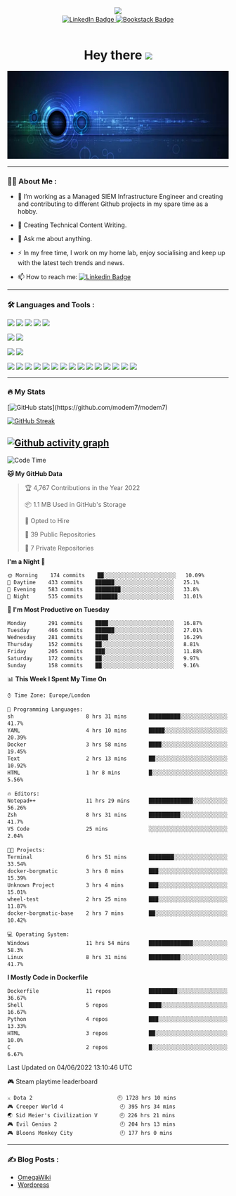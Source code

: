 <div id="header" align="center">
  <img src="https://media.giphy.com/media/f3iwJFOVOwuy7K6FFw/giphy.gif" width="300"/>
<div id="badges">
  <a href="https://www.linkedin.com/in/alexlaneit/">
    <img src="https://img.shields.io/badge/LinkedIn-blue?style=for-the-badge&logo=linkedin&logoColor=white" alt="LinkedIn Badge"/>
  </a>
  <a href="https://omegawiki.modem7.com">
  <img src="https://img.shields.io/badge/Bookstack-blue?style=for-the-badge&logo=BookStack&logoColor=white" alt="Bookstack Badge"/>
  </a>
</div>
  <img src="https://komarev.com/ghpvc/?username=modem7&style=flat-square&color=blue" alt=""/>
<h1>
  Hey there
  <img src="https://media.giphy.com/media/hvRJCLFzcasrR4ia7z/giphy.gif" width="30px"/>
</h1>
</div>

<div align="center">
  <img src="https://github.com/modem7/MiscAssets/blob/master/images/ezgif-6-79e26c05da.jpg" width="800" height="200"/>
</div>

---

### :man_technologist: About Me :
- :telescope: I’m working as a Managed SIEM Infrastructure Engineer and creating and contributing to different Github projects in my spare time as a hobby.

- :seedling: Creating Technical Content Writing.

- 💬 Ask me about anything.

- :zap: In my free time, I work on my home lab, enjoy socialising and keep up with the latest tech trends and news.

- :mailbox: How to reach me: [![Linkedin Badge](https://img.shields.io/badge/-AlexLaneIT-blue?style=flat&logo=Linkedin&logoColor=white)](https://www.linkedin.com/in/alexlaneit/)

---

### :hammer_and_wrench: Languages and Tools :
![](https://img.shields.io/badge/OS-Centos-informational?style=flat&logo=centos&logoColor=white&color=981e32)
![](https://img.shields.io/badge/OS-Debian-informational?style=flat&logo=debian&logoColor=white&color=981e32)
![](https://img.shields.io/badge/OS-RHEL-informational?style=flat&logo=red-hat&logoColor=white&color=981e32)
![](https://img.shields.io/badge/OS-Ubuntu-informational?style=flat&logo=ubuntu&logoColor=white&color=981e32)
![](https://img.shields.io/badge/OS-Windows-informational?style=flat&logo=windows&logoColor=white&color=981e32)

![](https://img.shields.io/badge/Editor-Notepad++-informational?style=flat&logo=notepadplusplus&logoColor=white&color=981e32)
![](https://img.shields.io/badge/Editor-Visual_Studio_Code-informational?style=flat&logo=visual-studio-code&logoColor=white&color=981e32)


![](https://img.shields.io/badge/Shell-Bash-informational?style=flat&logo=gnu-bash&logoColor=white&color=981e32)
![](https://img.shields.io/badge/Shell-ZSH-informational?style=flat&logo=gnu-bash&logoColor=white&color=981e32)

![](https://img.shields.io/badge/Tools-3CX-informational?style=flat&logoColor=white&color=981e32)
![](https://img.shields.io/badge/Tools-Ansible-informational?style=flat&logo=ansible&logoColor=white&color=981e32)
![](https://img.shields.io/badge/Tools-Arduino-informational?style=flat&logo=arduino&logoColor=white&color=981e32)
![](https://img.shields.io/badge/Tools-Borg-informational?style=flat&logoColor=white&color=981e32)
![](https://img.shields.io/badge/Tools-Docker-informational?style=flat&logo=docker&logoColor=white&color=981e32)
![](https://img.shields.io/badge/Tools-Drone_CI-informational?style=flat&logo=drone&logoColor=white&color=981e32)
![](https://img.shields.io/badge/Tools-Git-informational?style=flat&logo=git&logoColor=white&color=981e32)
![](https://img.shields.io/badge/Tools-Github-informational?style=flat&logo=github&logoColor=white&color=981e32)
![](https://img.shields.io/badge/Tools-Gitlab-informational?style=flat&logo=gitlab&logoColor=white&color=981e32)
![](https://img.shields.io/badge/Tools-Jira-informational?style=flat&logo=jira&logoColor=white&color=981e32)
![](https://img.shields.io/badge/Tools-Kanban-informational?style=flat&logoColor=white&color=981e32)
![](https://img.shields.io/badge/Tools-Nginx-informational?style=flat&logo=nginx&logoColor=white&color=981e32)
![](https://img.shields.io/badge/Tools-Raspberry_Pi-informational?style=flat&logo=raspberry-pi&logoColor=white&color=981e32)
![](https://img.shields.io/badge/Tools-Snyk-informational?style=flat&logo=snyk&logoColor=white&color=981e32)
![](https://img.shields.io/badge/Tools-Traefik-informational?style=flat&logoColor=white&color=981e32)

---

### :fire: My Stats
[![GitHub stats](https://github-readme-stats.vercel.app/api?username=modem7&show_icons=true&theme=codeSTACKr&count_private=true")](https://github.com/modem7/modem7)

[![GitHub Streak](http://github-readme-streak-stats.herokuapp.com?user=modem7&theme=elegant&hide_border=true&date_format=j%20M%5B%20Y%5D&background=DD272700)](https://git.io/streak-stats)

[![Github activity graph](https://activity-graph.herokuapp.com/graph?username=modem7&theme=elegant&custom_title=Contribution%20Graph&hide_border=true&bg_color=%20)](https://github.com/modem7/modem7)
---

<!--START_SECTION:waka-->
![Code Time](http://img.shields.io/badge/Code%20Time-0%20secs-blue)

**🐱 My GitHub Data** 

> 🏆 4,767 Contributions in the Year 2022
 > 
> 📦 1.1 MB Used in GitHub's Storage 
 > 
> 💼 Opted to Hire
 > 
> 📜 39 Public Repositories 
 > 
> 🔑 7 Private Repositories  
 > 
**I'm a Night 🦉** 

```text
🌞 Morning    174 commits    ██░░░░░░░░░░░░░░░░░░░░░░░   10.09% 
🌆 Daytime    433 commits    ██████░░░░░░░░░░░░░░░░░░░   25.1% 
🌃 Evening    583 commits    ████████░░░░░░░░░░░░░░░░░   33.8% 
🌙 Night      535 commits    ███████░░░░░░░░░░░░░░░░░░   31.01%

```
📅 **I'm Most Productive on Tuesday** 

```text
Monday       291 commits    ████░░░░░░░░░░░░░░░░░░░░░   16.87% 
Tuesday      466 commits    ██████░░░░░░░░░░░░░░░░░░░   27.01% 
Wednesday    281 commits    ████░░░░░░░░░░░░░░░░░░░░░   16.29% 
Thursday     152 commits    ██░░░░░░░░░░░░░░░░░░░░░░░   8.81% 
Friday       205 commits    ███░░░░░░░░░░░░░░░░░░░░░░   11.88% 
Saturday     172 commits    ██░░░░░░░░░░░░░░░░░░░░░░░   9.97% 
Sunday       158 commits    ██░░░░░░░░░░░░░░░░░░░░░░░   9.16%

```


📊 **This Week I Spent My Time On** 

```text
⌚︎ Time Zone: Europe/London

💬 Programming Languages: 
sh                       8 hrs 31 mins       ██████████░░░░░░░░░░░░░░░   41.7% 
YAML                     4 hrs 10 mins       █████░░░░░░░░░░░░░░░░░░░░   20.39% 
Docker                   3 hrs 58 mins       ████░░░░░░░░░░░░░░░░░░░░░   19.45% 
Text                     2 hrs 13 mins       ██░░░░░░░░░░░░░░░░░░░░░░░   10.92% 
HTML                     1 hr 8 mins         █░░░░░░░░░░░░░░░░░░░░░░░░   5.56%

🔥 Editors: 
Notepad++                11 hrs 29 mins      ██████████████░░░░░░░░░░░   56.26% 
Zsh                      8 hrs 31 mins       ██████████░░░░░░░░░░░░░░░   41.7% 
VS Code                  25 mins             ░░░░░░░░░░░░░░░░░░░░░░░░░   2.04%

🐱‍💻 Projects: 
Terminal                 6 hrs 51 mins       ████████░░░░░░░░░░░░░░░░░   33.54% 
docker-borgmatic         3 hrs 8 mins        ███░░░░░░░░░░░░░░░░░░░░░░   15.39% 
Unknown Project          3 hrs 4 mins        ███░░░░░░░░░░░░░░░░░░░░░░   15.01% 
wheel-test               2 hrs 25 mins       ███░░░░░░░░░░░░░░░░░░░░░░   11.87% 
docker-borgmatic-base    2 hrs 7 mins        ██░░░░░░░░░░░░░░░░░░░░░░░   10.42%

💻 Operating System: 
Windows                  11 hrs 54 mins      ██████████████░░░░░░░░░░░   58.3% 
Linux                    8 hrs 31 mins       ██████████░░░░░░░░░░░░░░░   41.7%

```

**I Mostly Code in Dockerfile** 

```text
Dockerfile               11 repos            █████████░░░░░░░░░░░░░░░░   36.67% 
Shell                    5 repos             ████░░░░░░░░░░░░░░░░░░░░░   16.67% 
Python                   4 repos             ███░░░░░░░░░░░░░░░░░░░░░░   13.33% 
HTML                     3 repos             ██░░░░░░░░░░░░░░░░░░░░░░░   10.0% 
C                        2 repos             █░░░░░░░░░░░░░░░░░░░░░░░░   6.67%

```



 Last Updated on 04/06/2022 13:10:46 UTC
<!--END_SECTION:waka-->

<!-- steam-box start -->
🎮 Steam playtime leaderboard
```text
⚔️ Dota 2                           🕘 1728 hrs 10 mins
🎮 Creeper World 4                  🕘 395 hrs 34 mins
🌏 Sid Meier's Civilization V       🕘 226 hrs 21 mins
🎮 Evil Genius 2                    🕘 204 hrs 13 mins
🎮 Bloons Monkey City               🕘 177 hrs 0 mins
```
<!-- Powered by https://github.com/YouEclipse/steam-box . -->
<!-- steam-box end -->

---

### :writing_hand: Blog Posts :
- [OmegaWiki](https://omegawiki.modem7.com)
- [Wordpress](https://modem7.wordpress.com)
